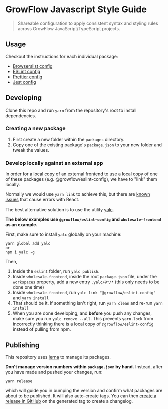 # GrowFlow Javascript Style Guide

> Shareable configuration to apply consistent syntax and styling rules across GrowFlow JavaScript/TypeScript projects.

## Usage

Checkout the instructions for each individual package:

* [Browserslist config](./packages/browserslist/README.md)
* [ESLint config](./packages/eslint/README.md)
* [Prettier config](./packages/prettier/README.md)
* [Jest config](./packages/jest/README.md)

## Developing

Clone this repo and run `yarn` from the repository's root to install dependencies.

### Creating a new package

1. First create a new folder within the `packages` directory.
2. Copy one of the existing package's `package.json` to your new folder and tweak the values.

### Develop locally against an external app

In order for a local copy of an external frontend to use a local copy of one of these packages (e.g. @growflow/eslint-config), we have to "link" them locally.

Normally we would use `yarn link` to achieve this, but there are [known issues](https://github.com/facebook/react/issues/14257) that cause errors with React.

The best alternative solution is to use the utility [yalc](https://github.com/whitecolor/yalc).

**The below examples use `@growflow/eslint-config` and `wholesale-frontend` as an example.**

First, make sure to install `yalc` globally on your machine:

```
yarn global add yalc
or
npm i yalc -g
```

Then,

1. Inside the `eslint` folder, run `yalc publish`.
1. Inside `wholesale-frontend`, inside the root `package.json` file, under the `workspaces` property, add a new entry `.yalc/@*/*` (this only needs to be done one time)
1. Inside `wholesale-frontend`, run `yalc link "@growflow/eslint-config"` and `yarn install`
1. That should be it. If something isn't right, run `yarn clean` and re-run `yarn install`
1. When you are done developing, and **before** you push any changes, make sure you run `yalc remove --all`. This prevents `yarn.lock` from incorrectly thinking there is a local copy of `@growflow/eslint-config` instead of pulling from npm.

## Publishing

This repository uses [lerna](https://github.com/lerna/lerna) to manage its packages.

**Don't manage version numbers within `package.json` by hand.** Instead, after you have made and pushed your changes, run:

```
yarn release
```

which will guide you in bumping the version and confirm what packages are about to be published. It will also auto-create tags. You can then [create a release in GitHub](https://docs.github.com/en/free-pro-team@latest/github/administering-a-repository/managing-releases-in-a-repository#creating-a-release) on the generated tag to create a changelog.
